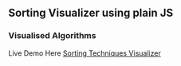 ## Sorting Visualizer using plain JS
### Visualised Algorithms

 Live Demo Here [Sorting Techniques Visualizer](https://sorting-techniques.web.app)